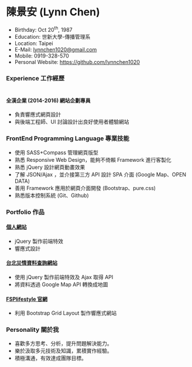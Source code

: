 # 陳景安 (Lynn Chen)

 - Birthday: Oct 20<sup>th</sup>, 1987
 - Education: 世新大學-傳播管理系
 - Location: Taipei
 - E-Mail: lynnchen1020@gmail.com
 - Mobile: 0919-328-570
 - Personal Website: https://github.com/lynnchen1020

### Experience 工作經歷
# 

#### 全漢企業 (2014-2016) 網站企劃專員
 - 負責響應式網頁設計
 - 與後端工程師、UI 討論設計出良好使用者體驗網站

### FrontEnd Programming Language 專業技能

 - 使用 SASS+Compass 管理網頁版型
 - 熟悉 Responsive Web Design，能夠不倚賴 Framework 進行客製化
 - 熟悉 jQuery 設計網頁動畫效果
 - 了解 JSON/Ajax ，並介接第三方 API 設計 SPA 介面 (Google Map、OPEN DATA)
 - 善用 Framework 應用於網頁介面開發 (Bootstrap、pure.css)
 - 熟悉版本控制系統 (Git、Github)

### Portfolio 作品

#### <a href="https://lynnchen1020.github.io/lynnchen-portfolio/" target="_blank">個人網站</a>
 - jQuery 製作前端特效
 - 響應式設計
  
#### <a href="https://lynnchen1020.github.io/taipei-emergency-info/" target="_blank">台北災情資料查詢網站</a>
 - 使用 jQuery 製作前端特效及 Ajax 取得 API
 - 將資料透過 Google Map API 轉換成地圖
  
#### <a href="http://www.fsplifestyle.com/home/index.php" target="_blank">FSPlifestyle 官網</a>
 - 利用 Bootstrap Grid Layout 製作響應式網站

### Personality 關於我
 - 喜歡多方思考、分析，提升問題解決能力。
 - 樂於汲取多元技術及知識，累積實作經驗。
 - 積極溝通，有效達成團隊目標。
 
